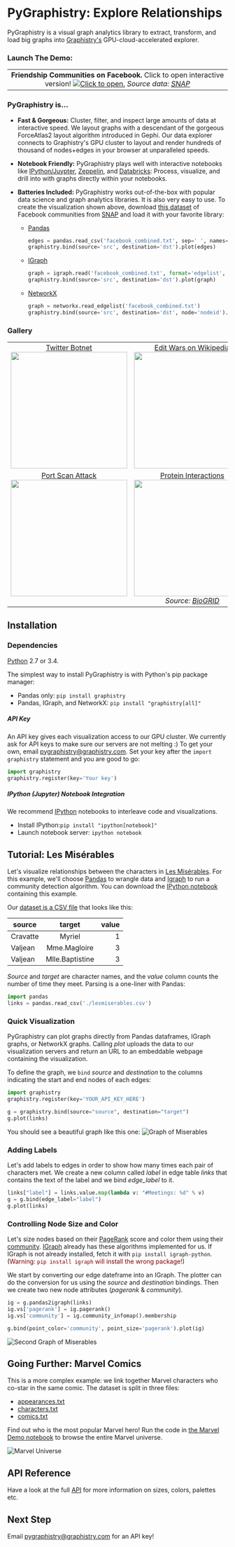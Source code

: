 # PyGraphistry: Explore Relationships

PyGraphistry is a visual graph analytics library to extract, transform, and load big graphs into [Graphistry's](http://www.graphistry.com) GPU-cloud-accelerated explorer.

### Launch The Demo:

<table style="width:100%;">
  <tr valign="top">
    <td align="center"><b>Friendship Communities on Facebook.</b> Click to open interactive version! <a href="http://proxy-staging.graphistry.com/graph/graph.html?dataset=Facebook&info=false&play=0&mapper=opentsdb&menu=false&static=true&contentKey=Facebook_readme&center=false&left=-28057.922443107804&right=19343.789165388305&top=-13990.35481117573&bottom=12682.885549380659#"><img src="http://i.imgur.com/CvO12an.png" title="Click to open."></a>
    <em>Source data: <a href="http://snap.stanford.edu">SNAP</a></em>
	</td>
  </tr>
</table>

### PyGraphistry is...

- **Fast & Gorgeous:** Cluster, filter, and inspect large amounts of data at interactive speed. We layout graphs with a descendant of the gorgeous ForceAtlas2 layout algorithm introduced in Gephi. Our data explorer connects to Graphistry's GPU cluster to layout and render hundreds of thousand of nodes+edges in your browser at unparalleled speeds.

-  **Notebook Friendly:** PyGraphistry plays well with interactive notebooks like [IPython/Juypter](http://ipython.org), [Zeppelin](https://zeppelin.incubator.apache.org/), and [Databricks](http://databricks.com): Process, visualize, and drill into with graphs directly within your notebooks.

- **Batteries Included:** PyGraphistry works out-of-the-box with popular data science and graph analytics libraries. It is also very easy to use. To create the visualization shown above, download  [this dataset](https://www.dropbox.com/s/csy1l8e3uv600mj/facebook_combined.txt?dl=1) of Facebook communities from [SNAP](http://snap.stanford.edu) and load it with your favorite library:

  - [Pandas](http://pandas.pydata.org)

     ```python
     edges = pandas.read_csv('facebook_combined.txt', sep=' ', names=['src', 'dst'])
     graphistry.bind(source='src', destination='dst').plot(edges)
     ```

  - [IGraph](http://igraph.org)

     ```python
     graph = igraph.read('facebook_combined.txt', format='edgelist', directed=False)
     graphistry.bind(source='src', destination='dst').plot(graph)
     ```

  - [NetworkX](https://networkx.github.io)

     ```python
     graph = networkx.read_edgelist('facebook_combined.txt')
     graphistry.bind(source='src', destination='dst', node='nodeid').plot(graph)
     ```

### Gallery

<table>
    <tr valign="top">
        <td width="33%" align="center"><a href="http://i.imgur.com/qm5MCqS.jpg">Twitter Botnet<br><img width="266" src="http://i.imgur.com/qm5MCqS.jpg"></a></td>
        <td width="33%" align="center"><a href="http://i.imgur.com/074zFve.png">Edit Wars on Wikipedia<br><img width="266" src="http://i.imgur.com/074zFve.png"></a></td>
        <td width="33%" align="center"><a href="http://i.imgur.com/GdT4yV6.jpg">Uber Trips in SF<br><img width="266" src="http://i.imgur.com/GdT4yV6.jpg"></a></td>
    </tr>
    <tr valign="top">
        <td width="33%" align="center"><a href="http://i.imgur.com/vKUDySw.png">Port Scan Attack<br><img width="266" src="http://i.imgur.com/vKUDySw.png"></a></td>
        <td width="33%" align="center"><a href="http://i.imgur.com/nrUHLFz.png">Protein Interactions <br><img width="266" src="http://i.imgur.com/nrUHLFz.png"></a><em>Source: <a href="http://thebiogrid.org">BioGRID</a></em></td>
        <td width="33%" align="center"><a href="http://i.imgur.com/0T0EKmD.png">Programming Languages<br><img width="266" src="http://i.imgur.com/0T0EKmD.png"></a><em>Source: <a href="http://lmeyerov.github.io/projects/socioplt/viz/index.html">Socio-PLT project</a></em></td>
    </tr>
</table>

## Installation

### Dependencies
[Python](https://www.python.org) 2.7 or 3.4. 

The simplest way to install PyGraphistry is with Python's pip package manager:

- Pandas only: `pip install graphistry`
- Pandas, IGraph, and NetworkX: `pip install "graphistry[all]"`

##### API Key
An API key gives each visualization access to our GPU cluster. We currently ask for API keys to make sure our servers are not melting :) To get your own, email [pygraphistry@graphistry.com](mailto:pygraphistry@graphistry.com). Set your key after the `import graphistry` statement and you are good to go:

```python
import graphistry
graphistry.register(key='Your key')
```

##### IPython (Jupyter) Notebook Integration

We recommend [IPython](http://ipython.org) notebooks to interleave code and visualizations.

- Install IPython:`pip install "ipython[notebook]"`
- Launch notebook server: `ipython notebook`

## Tutorial: Les Misérables

Let's visualize relationships between the characters in [Les Misérables](http://en.wikipedia.org/wiki/Les_Misérables).
For this example, we'll choose [Pandas](http://pandas.pydata.org) to wrangle data and [Igraph](http://igraph.org) to run a community detection algorithm. You can download the [IPython notebook](https://www.dropbox.com/s/n35ahbhatshrau6/MiserablesDemo.ipynb?dl=1) containing this example.

Our [dataset is a CSV file](http://gist.github.com/thibaudh/3da4096c804680f549e6/) that looks like this:

| source        | target        | value  |
| ------------- |:-------------:| ------:|
| Cravatte |	Myriel | 1| Valjean	| Mme.Magloire | 3| Valjean	| Mlle.Baptistine | 3

*Source* and *target* are character names, and the *value* column counts the number of time they meet. Parsing is a one-liner with Pandas:

```python
import pandas
links = pandas.read_csv('./lesmiserables.csv')
```

### Quick Visualization
PyGraphistry can plot graphs directly from Pandas dataframes, IGraph graphs, or NetworkX graphs. Calling *plot* uploads the data to our visualization servers and return an URL to an embeddable webpage containing the visualization.

To define the graph, we <code>bind</code> *source* and *destination* to the columns indicating the start and end nodes of each edges:

```python
import graphistry
graphistry.register(key='YOUR_API_KEY_HERE')

g = graphistry.bind(source="source", destination="target")
g.plot(links)
```

You should see a beautiful graph like this one:
![Graph of Miserables](http://i.imgur.com/dRHHTyK.png)

### Adding Labels

Let's add labels to edges in order to show how many times each pair of characters met. We create a new column called *label* in edge table *links* that contains the text of the label and we bind *edge_label* to it.

```python
links["label"] = links.value.map(lambda v: "#Meetings: %d" % v)
g = g.bind(edge_label="label")
g.plot(links)
```

### Controlling Node Size and Color
Let's size nodes based on their [PageRank](http://en.wikipedia.org/wiki/PageRank) score and color them using their [community](https://en.wikipedia.org/wiki/Community_structure). [IGraph](http://igraph.org/python/) already has these algorithms implemented for us. If IGraph is not already installed, fetch it with `pip install igraph-python`. (<span style="color:maroon">Warning: `pip install igraph` will install the wrong package!</span>)

We start by converting our edge dateframe into an IGraph. The plotter can do the conversion for us using the *source* and *destination* bindings. Then we create two new node attributes (*pagerank* & *community*).

```python
ig = g.pandas2igraph(links)
ig.vs['pagerank'] = ig.pagerank()
ig.vs['community'] = ig.community_infomap().membership

g.bind(point_color='community', point_size='pagerank').plot(ig)
```

![Second Graph of Miserables](http://i.imgur.com/P7fm5sn.png)

## Going Further: Marvel Comics

This is a more complex example: we link together Marvel characters who co-star in the same comic. The dataset is split in three files:

- [appearances.txt](https://www.dropbox.com/s/yz78yy58m1mh8l2/appearances.txt?dl=1)
- [characters.txt](https://www.dropbox.com/s/7zodqsvqa9j29bb/characters.txt?dl=1)
- [comics.txt](https://www.dropbox.com/s/x1o30enl5abdpnm/comics.txt?dl=1)

Find out who is the most popular Marvel hero! Run the code in [the Marvel Demo notebook](https://www.dropbox.com/s/mzzq1mvpdwwmes1/MarvelTutorial.ipynb?dl=1) to browse the entire Marvel universe.

![Marvel Universe](http://i.imgur.com/0rgPLg7.png)

## API Reference

Have a look at the full [API](http://graphistry.com/api0.3.html#python) for more information on sizes, colors, palettes etc.

## Next Step

Email [pygraphistry@graphistry.com](mailto:pygraphistry@graphistry.com) for an API key!

<!---

### Cheat Sheet
In a nutshell, `plot` *mandatory* arguments are:

- `edges` *pandas.DataFrame*: The edge dataframe.
- `source` *string*: The column of `edges` containing the start of each edge.
- `destination` *string*: The column of `edges` containing the end of each edge.

This is enough to define a graph.
##### Edges
We control the visual attributes of edges with the following *optional* arguments. Each of them refers to the name of a column of `edges`.

- `edge_color` *string*
- `edge_title` *string*
- `edge_label` *string*
- `edge_weight` *string*

##### Nodes
To control node visual attributes, we pass two more arguments:

- `nodes` *pandas.DataFrame*: The node dataframe.
- `node` *string*: The column of `nodes` that contains node identifiers (these are the same ids used in the `source` and `destination` columns of `edges`).

then we bind columns of `node` using:

- `point_title` *string*
- `point_label` *string*
- `point_size` *string*
- `point_color` *string*

-->


